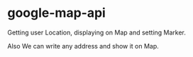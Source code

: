 # google-map-api

Getting user Location, displaying on Map and setting Marker.

Also We can write any address and show it on Map.
